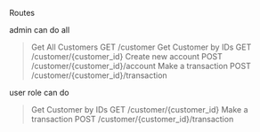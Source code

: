 Routes

admin can do all 
> Get All Customers     GET /customer
> Get Customer by IDs   GET /customer/{customer_id}
> Create new account    POST /customer/{customer_id}/account
> Make a transaction    POST /customer/{customer_id}/transaction

user role can do 
> Get Customer by IDs   GET /customer/{customer_id}
> Make a transaction    POST /customer/{customer_id}/transaction